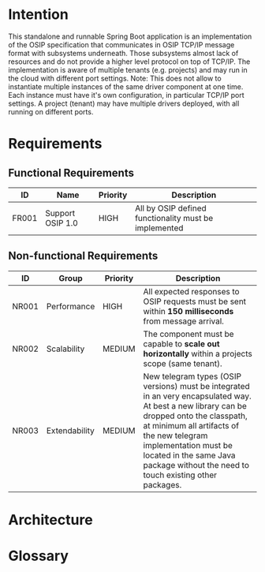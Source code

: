 # Intention

This standalone and runnable Spring Boot application is an implementation of the OSIP specification that communicates in OSIP TCP/IP message format
with subsystems underneath. Those subsystems almost lack of resources and do not provide a higher level protocol on top of TCP/IP. The
implementation is aware of multiple tenants (e.g. projects) and may run in the cloud with different port settings. Note: This does not allow
to instantiate multiple instances of the same driver component at one time. Each instance must have it's own configuration, in particular
TCP/IP port settings. A project (tenant) may have multiple drivers deployed, with all running on different ports.

# Requirements

## Functional Requirements

ID | Name | Priority | Description
--- | --- | --- | ---
FR001 | Support OSIP 1.0 | HIGH | All by OSIP defined functionality must be implemented

## Non-functional Requirements

ID | Group | Priority | Description
--- | --- | --- | ---
NR001 | Performance | HIGH | All expected responses to OSIP requests must be sent within **150 milliseconds** from message arrival.
NR002 | Scalability | MEDIUM | The component must be capable to **scale out horizontally** within a projects scope (same tenant).
NR003 | Extendability | MEDIUM | New telegram types (OSIP versions) must be integrated in an very encapsulated way. At best a new library can be dropped onto the classpath, at minimum  all artifacts of the new telegram implementation must be located in the same Java package without the need to touch existing other packages.

# Architecture

# Glossary

